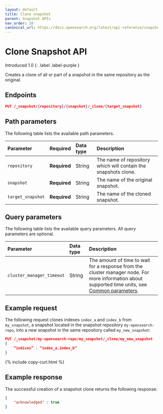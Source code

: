 ```yaml
---
layout: default
title: Clone snapshot
parent: Snapshot APIs
nav_order: 10
canonical_url: https://docs.opensearch.org/latest/api-reference/snapshots/clone-snapshot/
---
```


# Clone Snapshot API
Introduced 1.0
{: .label .label-purple }

Creates a clone of all or part of a snapshot in the same repository as the original.


<!-- spec_insert_start
api: snapshot.clone
component: endpoints
-->
## Endpoints
```json
PUT /_snapshot/{repository}/{snapshot}/_clone/{target_snapshot}
```
<!-- spec_insert_end -->

<!-- spec_insert_start
api: snapshot.clone
component: path_parameters
-->
## Path parameters

The following table lists the available path parameters.

| Parameter | Required | Data type | Description |
| :--- | :--- | :--- | :--- |
| `repository` | **Required** | String | The name of repository which will contain the snapshots clone. |
| `snapshot` | **Required** | String | The name of the original snapshot. |
| `target_snapshot` | **Required** | String | The name of the cloned snapshot. |

<!-- spec_insert_end -->


<!-- spec_insert_start
api: snapshot.clone
component: query_parameters
include_deprecated: false
-->
## Query parameters

The following table lists the available query parameters. All query parameters are optional.

| Parameter | Data type | Description |
| :--- | :--- | :--- |
| `cluster_manager_timeout` | String | The amount of time to wait for a response from the cluster manager node. For more information about supported time units, see [Common parameters]({{site.url}}{{site.baseurl}}/api-reference/common-parameters/#time-units). |

<!-- spec_insert_end -->


## Example request

The following request clones indexes `index_a` and `index_b` from `my_snapshot`, a snapshot located in the snapshot repository `my-opensearch-repo`, into a new snapshot in the same repository called `my_new_snapshot`:

```json
PUT /_snapshot/my-opensearch-repo/my_snapshot/_clone/my_new_snapshot
{
	“indices” : “index_a,index_b”
}
```
{% include copy-curl.html %}


## Example response

The successful creation of a snapshot clone returns the following response:

```json
{ 
    "acknowledged" : true
}
```

